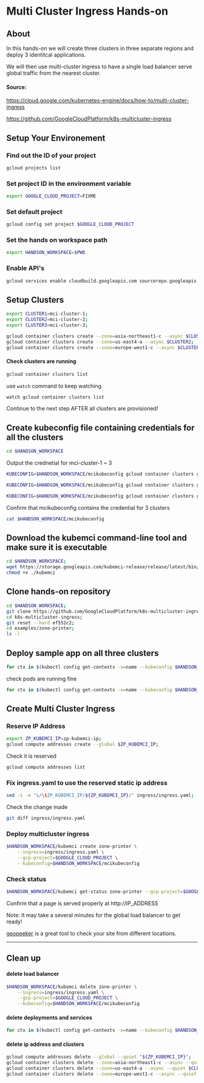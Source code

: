 # Multi Cluster Ingress Hands-on

## About
In this hands-on we will create three clusters in three separate regions and deploy 3 identitcal applications.

We will then use multi-cluster ingress to have a single load balancer serve global traffic from the nearest cluster.

#### Source:

https://cloud.google.com/kubernetes-engine/docs/how-to/multi-cluster-ingress

https://github.com/GoogleCloudPlatform/k8s-multicluster-ingress


## Setup Your Environement

### Find out the ID of your project
```bash
gcloud projects list
```

### Set project ID in the environment variable
```bash
export GOOGLE_CLOUD_PROJECT=FIXME
```

### Set default project
```bash
gcloud config set project $GOOGLE_CLOUD_PROJECT
```

### Set the hands on workspace path
```bash
export HANDSON_WORKSPACE=$PWD
```

### Enable API's
```bash
gcloud services enable cloudbuild.googleapis.com sourcerepo.googleapis.com containerregistry.googleapis.com container.googleapis.com cloudtrace.googleapis.com cloudprofiler.googleapis.com logging.googleapis.com compute.googleapis.com run.googleapis.com
```

## Setup Clusters

```bash
export CLUSTER1=mci-cluster-1;
export CLUSTER2=mci-cluster-2;
export CLUSTER3=mci-cluster-3;
```
```bash
gcloud container clusters create --zone=asia-northeast1-c --async $CLUSTER1;
gcloud container clusters create --zone=us-east4-a --async $CLUSTER2;
gcloud container clusters create --zone=europe-west1-c --async $CLUSTER3;
```

#### Check clusters are running
```bash
gcloud container clusters list
```

use `watch` command to keep watching
```bash
watch gcloud container clusters list
```

Continue to the next step AFTER all clusters are provisioned!

## Create kubeconfig file containing credentials for all the clusters
```bash
cd $HANDSON_WORKSPACE
```

Output the crednetial for mci-cluster-1 ~ 3
```bash
KUBECONFIG=$HANDSON_WORKSPACE/mcikubeconfig gcloud container clusters get-credentials --zone=asia-northeast1-c $CLUSTER1;

KUBECONFIG=$HANDSON_WORKSPACE/mcikubeconfig gcloud container clusters get-credentials --zone=us-east4-a $CLUSTER2;

KUBECONFIG=$HANDSON_WORKSPACE/mcikubeconfig gcloud container clusters get-credentials --zone=europe-west1-c $CLUSTER3;
```

Confirm that mcikubeconfig contains the credential for 3 clusters
```bash
cat $HANDSON_WORKSPACE/mcikubeconfig
```

## Download the kubemci command-line tool and make sure it is executable
```bash
cd $HANDSON_WORKSPACE;
wget https://storage.googleapis.com/kubemci-release/release/latest/bin/linux/amd64/kubemci ;
chmod +x ./kubemci
```

## Clone hands-on repository
```bash
cd $HANDSON_WORKSPACE;
git clone https://github.com/GoogleCloudPlatform/k8s-multicluster-ingress.git;
cd k8s-multicluster-ingress;
git reset --hard ef552c2;
cd examples/zone-printer;
ls -l
```

## Deploy sample app on all three clusters
```bash
for ctx in $(kubectl config get-contexts -o=name --kubeconfig $HANDSON_WORKSPACE/mcikubeconfig); do kubectl --kubeconfig $HANDSON_WORKSPACE/mcikubeconfig --context="${ctx}" create -f manifests/ ; done
```

check pods are running fine
```bash
for ctx in $(kubectl config get-contexts -o=name --kubeconfig $HANDSON_WORKSPACE/mcikubeconfig); do kubectl --kubeconfig $HANDSON_WORKSPACE/mcikubeconfig --context="${ctx}" get pods ; done
```

## Create Multi Cluster Ingress
### Reserve IP Address
```bash
export ZP_KUBEMCI_IP=zp-kubemci-ip;
gcloud compute addresses create --global $ZP_KUBEMCI_IP;
```

Check it is reserved
```bash
gcloud compute addresses list
```

### Fix ingress.yaml to use the reserved static ip address
```bash
sed -i -e "s/\$ZP_KUBEMCI_IP/${ZP_KUBEMCI_IP}/" ingress/ingress.yaml;
```

Check the change made
```bash
git diff ingress/ingress.yaml
```


### Deploy multicluster ingress
```bash
$HANDSON_WORKSPACE/kubemci create zone-printer \
    --ingress=ingress/ingress.yaml \
    --gcp-project=$GOOGLE_CLOUD_PROJECT \
    --kubeconfig=$HANDSON_WORKSPACE/mcikubeconfig
```

### Check status
```bash
$HANDSON_WORKSPACE/kubemci get-status zone-printer --gcp-project=$GOOGLE_CLOUD_PROJECT
```
Confirm that a page is served properly at http://IP_ADDRESS

Note: It may take a several minutes for the global load balancer to get ready!

[geopeeker](https://geopeeker.com/) is a great tool to check your site from different locations.

---

## Clean up
#### delete load balancer
```bash
$HANDSON_WORKSPACE/kubemci delete zone-printer \
    --ingress=ingress/ingress.yaml \
    --gcp-project=$GOOGLE_CLOUD_PROJECT \
    --kubeconfig=$HANDSON_WORKSPACE/mcikubeconfig
```
#### delete deployments and services
```bash
for ctx in $(kubectl config get-contexts -o=name --kubeconfig $HANDSON_WORKSPACE/mcikubeconfig); do kubectl --kubeconfig $HANDSON_WORKSPACE/mcikubeconfig --context="${ctx}" delete -f manifests/ ; done
```


#### delete ip address and clusters
```bash
gcloud compute addresses delete --global --quiet "${ZP_KUBEMCI_IP}";
gcloud container clusters delete --zone=asia-northeast1-c --async --quiet $CLUSTER1;
gcloud container clusters delete --zone=us-east4-a --async --quiet $CLUSTER2;
gcloud container clusters delete --zone=europe-west1-c --async --quiet $CLUSTER3;
```
